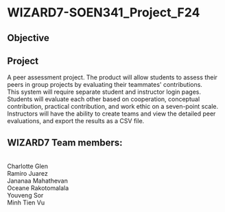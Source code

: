# WIZARD7-SOEN341_Project_F24
## Objective

## Project
A peer assessment project. The product will allow students to assess their peers in group projects by evaluating their teammates' contributions. 
<br/>This system will require separate student and instructor login pages. Students will  evaluate each other based on cooperation, conceptual contribution, practical contribution, and work ethic on a seven-point scale.
<br/>Instructors will have the ability to create teams and view the detailed peer evaluations, and export the results as a CSV file.

##  WIZARD7 Team members:
<br/>Charlotte Glen
<br/>Ramiro Juarez
<br/>Jananaa Mahathevan
<br/>Oceane Rakotomalala
<br/>Youveng Sor
<br/>Minh Tien Vu
